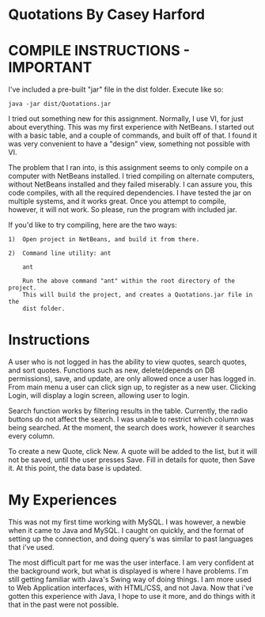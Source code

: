 Quotations By Casey Harford
=================================

COMPILE INSTRUCTIONS - IMPORTANT
=================================
I've included a pre-built "jar" file in the dist folder. Execute like so:

	java -jar dist/Quotations.jar
	
I tried out something new for this assignment. Normally, I use VI, for just
about everything. This was my first experience with NetBeans. I started out
with a basic table, and a couple of commands, and built off of that. I found
it was very convenient to have a "design" view, something not possible with VI.

The problem that I ran into, is this assignment seems to only compile on a
computer with NetBeans installed. I tried compiling on alternate computers,
without NetBeans installed and they failed miserably. I can assure you, this
code compiles, with all the required dependencies. I have tested the jar on
multiple systems, and it works great. Once you attempt to compile, however,
it will not work. So please, run the program with included jar.

If you'd like to try compiling, here are the two ways:

	1)	Open project in NetBeans, and build it from there.
	
	2)	Command line utility: ant
	
		ant
		
		Run the above command "ant" within the root directory of the project.
		This will build the project, and creates a Quotations.jar file in the
		dist folder.
		
Instructions
=================================
A user who is not logged in has the ability to view quotes, search quotes,
and sort quotes. Functions such as new, delete(depends on DB permissions),
save, and update, are only allowed once a user has logged in. From main menu
a user can click sign up, to register as a new user. Clicking Login, will
display a login screen, allowing user to login.

Search function works by filtering results in the table. Currently, the radio
buttons do not affect the search. I was unable to restrict which column was
being searched. At the moment, the search does work, however it searches every
column. 

To create a new Quote, click New. A quote will be added to the list, but it will
not be saved, until the user presses Save. Fill in details for quote, then Save 
it. At this point, the data base is updated.

My Experiences
=================================
This was not my first time working with MySQL. I was however, a newbie when it 
came to Java and MySQL. I caught on quickly, and the format of setting up the
connection, and doing query's was similar to past languages that i've used.

The most difficult part for me was the user interface. I am very confident at
the background work, but what is displayed is where I have problems. I'm 
still getting familiar with Java's Swing way of doing things. I am more used
to Web Application interfaces, with HTML/CSS, and not Java. Now that i've
gotten this experience with Java, I hope to use it more, and do things with
it that in the past were not possible. 